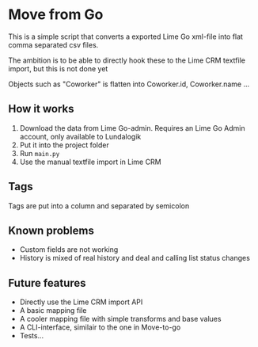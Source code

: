 # Move from Go
This is a simple script that converts a exported Lime Go xml-file into flat comma separated csv files.

The ambition is to be able to directly hook these to the Lime CRM textfile import, but this is not done yet

Objects such as "Coworker" is flatten into Coworker.id, Coworker.name ...

## How it works

1. Download the data from Lime Go-admin. Requires an Lime Go Admin account, only available to Lundalogik
2. Put it into the project folder
2. Run `main.py`
3. Use the manual textfile import in Lime CRM

## Tags

Tags are put into a column and separated by semicolon

## Known problems
- Custom fields are not working
- History is mixed of real history and deal and calling list status changes

## Future features
- Directly use the Lime CRM import API
- A basic mapping file
- A cooler mapping file with simple transforms and base values
- A CLI-interface, similair to the one in Move-to-go
- Tests...